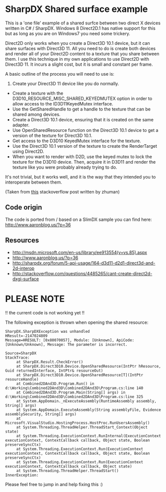 SharpDX Shared surface example
=====

This is a 'one file' example of a shared surfce between two direct X devices written in C# / SharpDX. Windows 8 Direct2D.1 has native support for this but as long as you are on Windows7 you need some trickery.

Direct2D only works when you create a Direct3D 10.1 device, but it can share surfaces with Direct3D 11. All you need to do is create both devices and render all of your Direct2D content to a texture that you share between them. I use this technique in my own applications to use Direct2D with Direct3D 11. It incurs a slight cost, but it is small and constant per frame.

A basic outline of the process you will need to use is:

1. Create your Direct3D 11 device like you do normally.
* Create a texture with the D3D10_RESOURCE_MISC_SHARED_KEYEDMUTEX option in order to allow access to the ID3D11KeyedMutex interface.
* Use the GetSharedHandle to get a handle to the texture that can be shared among devices.
* Create a Direct3D 10.1 device, ensuring that it is created on the same adapter.
* Use OpenSharedResource function on the Direct3D 10.1 device to get a version of the texture for Direct3D 10.1.
* Get access to the D3D10 KeyedMutex interface for the texture.
* Use the Direct3D 10.1 version of the texture to create the RenderTarget using Direct2D.
* When you want to render with D2D, use the keyed mutex to lock the texture for the D3D10 device. Then, acquire it in D3D11 and render the texture like you were probably already trying to do.

It's not trivial, but it works well, and it is the way that they intended you to interoperate between them.

(Taken from [this](http://stackoverflow.com/questions/4485265/cant-create-direct2d-dxgi-surface) stackoverflow post written by zhuman)

Code origin
----
The code is ported from / based on a SlimDX sample you can find here: http://www.aaronblog.us/?p=36

Resources
---

* http://msdn.microsoft.com/en-us/library/ee913554(v=vs.85).aspx
* http://www.aaronblog.us/?p=36
* http://sharpdx.org/forum/5-api-usage/164-d3d11-d2d1-direct3d-and-2d-interop
* http://stackoverflow.com/questions/4485265/cant-create-direct2d-dxgi-surface

PLEASE NOTE
====
!! the current code is not working yet !!

The following exception is thrown when opening the shared resource:
  
    SharpDX.SharpDXException was unhandled
    HResult=-2147024809
    Message=HRESULT: [0x80070057], Module: [Unknown], ApiCode: [Unknown/Unknown], Message: The parameter is incorrect.

    Source=SharpDX
    StackTrace:
         at SharpDX.Result.CheckError()
         at SharpDX.Direct3D10.Device.OpenSharedResource(IntPtr hResource, Guid returnedInterface, IntPtr& resourceOut)
         at SharpDX.Direct3D10.Device.OpenSharedResource[T](IntPtr resourceHandle)
         at Combined2DAnd3D.Program.Run() in d:\Working\Combined2DAnd3D\Combined2DAnd3D\Program.cs:line 140
         at Combined2DAnd3D.Program.Main(String[] args) in d:\Working\Combined2DAnd3D\Combined2DAnd3D\Program.cs:line 325
         at System.AppDomain._nExecuteAssembly(RuntimeAssembly assembly, String[] args)
         at System.AppDomain.ExecuteAssembly(String assemblyFile, Evidence assemblySecurity, String[] args)
         at Microsoft.VisualStudio.HostingProcess.HostProc.RunUsersAssembly()
         at System.Threading.ThreadHelper.ThreadStart_Context(Object state)
         at System.Threading.ExecutionContext.RunInternal(ExecutionContext executionContext, ContextCallback callback, Object state, Boolean preserveSyncCtx)
         at System.Threading.ExecutionContext.Run(ExecutionContext executionContext, ContextCallback callback, Object state, Boolean preserveSyncCtx)
         at System.Threading.ExecutionContext.Run(ExecutionContext executionContext, ContextCallback callback, Object state)
         at System.Threading.ThreadHelper.ThreadStart()
    InnerException: 
      
Please feel free to jump in and help fixing this :)